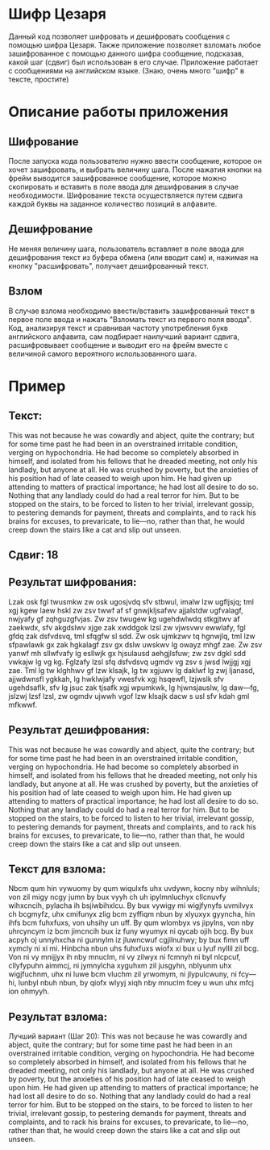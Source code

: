 # Шифр Цезаря

Данный код позволяет шифровать и дешифровать сообщения с помощью шифра Цезаря. Также приложение позволяет взломать любое зашифрованное с помощью данного шифра сообщение, подсказав, какой шаг (сдвиг) был использован в его случае. Приложение работает с сообщениями на английском языке. (Знаю, очень много "шифр" в тексте, простите)

# Описание работы приложения

## Шифрование
После запуска кода пользователю нужно ввести сообщение, которое он хочет зашифровать, и выбрать величину шага. После нажатия кнопки на фрейм выводится зашифрованное сообщение, которое можно скопировать и вставить в поле ввода для дешифрования в случае необходимости. Шифрование текста осуществляется путем сдвига каждой буквы на заданное количество позиций в алфавите.

## Дешифрование
Не меняя величину шага, пользователь вставляет в поле ввода для дешифрования текст из буфера обмена (или вводит сам) и, нажимая на кнопку "расшифровать", получает дешифрованный текст.

## Взлом
В случае взлома необходимо ввести/вставить зашифрованный текст в первое поле ввода и нажать "Взломать текст из первого поля ввода". Код, анализируя текст и сравнивая частоту употребления букв английского алфавита, сам подбирает наилучший вариант сдвига, расшифровывает сообщение и выводит его на фрейм вместе с величиной самого вероятного использованного шага. 

# Пример

## Текст:
This was not because he was cowardly and abject, quite the contrary; but for some time past he had been in an overstrained irritable condition, verging on hypochondria. He had become so completely absorbed in himself, and isolated from his fellows that he dreaded meeting, not only his landlady, but anyone at all. He was crushed by poverty, but the anxieties of his position had of late ceased to weigh upon him. He had given up attending to matters of practical importance; he had lost all desire to do so. Nothing that any landlady could do had a real terror for him. But to be stopped on the stairs, to be forced to listen to her trivial, irrelevant gossip, to pestering demands for payment, threats and complaints, and to rack his brains for excuses, to prevaricate, to lie—no, rather than that, he would creep down the stairs like a cat and slip out unseen.

## Сдвиг: 18

## Результат шифрования:
Lzak osk fgl twusmkw zw osk ugosjvdq sfv stbwul, imalw lzw ugfljsjq; tml xgj kgew laew hskl zw zsv twwf af sf gnwjkljsafwv ajjalstdw ugfvalagf, nwjyafy gf zqhguzgfvjas. Zw zsv twugew kg ugehdwlwdq stkgjtwv af zaekwdx, sfv akgdslwv xjge zak xwddgok lzsl zw vjwsvwv ewwlafy, fgl gfdq zak dsfvdsvq, tml sfqgfw sl sdd. Zw osk ujmkzwv tq hgnwjlq, tml lzw sfpawlawk gx zak hgkalagf zsv gx dslw uwskwv lg owayz mhgf zae. Zw zsv yanwf mh sllwfvafy lg esllwjk gx hjsulausd aehgjlsfuw; zw zsv dgkl sdd vwkajw lg vg kg. Fglzafy lzsl sfq dsfvdsvq ugmdv vg zsv s jwsd lwjjgj xgj zae. Tml lg tw klghhwv gf lzw klsajk, lg tw xgjuwv lg daklwf lg zwj ljanasd, ajjwdwnsfl ygkkah, lg hwklwjafy vwesfvk xgj hsqewfl, lzjwslk sfv ugehdsaflk, sfv lg jsuc zak tjsafk xgj wpumkwk, lg hjwnsjauslw, lg daw—fg, jslzwj lzsf lzsl, zw ogmdv ujwwh vgof lzw klsajk dacw s usl sfv kdah gml mfkwwf.

## Результат дешифрования:
This was not because he was cowardly and abject, quite the contrary; but for some time past he had been in an overstrained irritable condition, verging on hypochondria. He had become so completely absorbed in himself, and isolated from his fellows that he dreaded meeting, not only his landlady, but anyone at all. He was crushed by poverty, but the anxieties of his position had of late ceased to weigh upon him. He had given up attending to matters of practical importance; he had lost all desire to do so. Nothing that any landlady could do had a real terror for him. But to be stopped on the stairs, to be forced to listen to her trivial, irrelevant gossip, to pestering demands for payment, threats and complaints, and to rack his brains for excuses, to prevaricate, to lie—no, rather than that, he would creep down the stairs like a cat and slip out unseen.

## Текст для взлома:
Nbcm qum hin vywuomy by qum wiqulxfs uhx uvdywn, kocny nby wihnluls; von zil migy ncgy jumn by bux vyyh ch uh ipylmnluchyx cllcnuvfy wihxcncih, pylacha ih bsjiwbihxlcu. By bux vywigy mi wigjfynyfs uvmilvyx ch bcgmyfz, uhx cmifunyx zlig bcm zyffiqm nbun by xlyuxyx gyyncha, hin ihfs bcm fuhxfuxs, von uhsihy un uff. By qum wlombyx vs jipylns, von nby uhrcyncym iz bcm jimcncih bux iz funy wyumyx ni qycab ojih bcg. By bux acpyh oj unnyhxcha ni gunnylm iz jluwncwuf cgjilnuhwy; by bux fimn uff xymcly ni xi mi. Hinbcha nbun uhs fuhxfuxs wiofx xi bux u lyuf nyllil zil bcg. Von ni vy mnijjyx ih nby mnuclm, ni vy zilwyx ni fcmnyh ni byl nlcpcuf, cllyfypuhn aimmcj, ni jymnylcha xyguhxm zil jusgyhn, nblyunm uhx wigjfuchnm, uhx ni luwe bcm vluchm zil yrwomym, ni jlypulcwuny, ni fcy—hi, lunbyl nbuh nbun, by qiofx wlyyj xiqh nby mnuclm fcey u wun uhx mfcj ion ohmyyh.

## Результат взлома:
Лучший вариант (Шаг 20):
This was not because he was cowardly and abject, quite the contrary; but for some time past he had been in an overstrained irritable condition, verging on hypochondria. He had become so completely absorbed in himself, and isolated from his fellows that he dreaded meeting, not only his landlady, but anyone at all. He was crushed by poverty, but the anxieties of his position had of late ceased to weigh upon him. He had given up attending to matters of practical importance; he had lost all desire to do so. Nothing that any landlady could do had a real terror for him. But to be stopped on the stairs, to be forced to listen to her trivial, irrelevant gossip, to pestering demands for payment, threats and complaints, and to rack his brains for excuses, to prevaricate, to lie—no, rather than that, he would creep down the stairs like a cat and slip out unseen.
